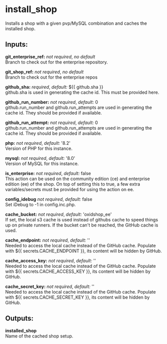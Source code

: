 # install_shop
Installs a shop with a given pvp/MySQL combination and caches the installed shop.

## Inputs:

**git_enterprise_ref:** *not required*, *no default*  
Branch to check out for the enterprise repository.

**git_shop_ref:** *not required*, *no default*  
Branch to check out for the enterprise repos

**github_sha:** *required*, *default:*  ${{ github.sha }}  
github.sha is used in generating the cache id. This must be provided here.

**github_run_number:** *not required*, *default:*  0  
github.run_number and github.run_attempts are used in generating the cache id. They should be provided if available.

**github_run_attempt:** *not required*, *default:*  0  
github.run_number and github.run_attempts are used in generating the cache id. They should be provided if available.

**php:** *not required*, *default:*  '8.2'  
Version of PHP for this instance.

**mysql:** *not required*, *default:*  '8.0'  
Version of MySQL for this instance.

**is_enterprise:** *not required*, *default:*  false  
This action can be used on the community edition (ce) and enterprise edition (ee) of the shop. On top of setting this to true, a few extra variables/secrets must be provided for using the action on ee.

**config_idebug** *not required*, *default:* false  
Set iDebug to -1 in config.inc.php.

**cache_bucket:** *not required*, *default:* 'oxidshop_ee'  
If set, the local s3 cache is used instead of githubs cache to speed things up on
private runners. If the bucket can't be reached, the GitHub cache is used.

**cache_endpoint:** *not required*, *default:* ''  
Needed to access the local cache instead of the GitHub cache.
Populate with ${{ secrets.CACHE_ENDPOINT }}, its content will be hidden by GitHub.

**cache_access_key:** *not required*, *default:* ''  
Needed to access the local cache instead of the GitHub cache.
Populate with ${{ secrets.CACHE_ACCESS_KEY }}, its content will be hidden by GitHub.

**cache_secret_key:** *not required*, *default:* ''  
Needed to access the local cache instead of the GitHub cache.
Populate with ${{ secrets.CACHE_SECRET_KEY }}, its content will be hidden by GitHub.

## Outputs:
**installed_shop**  
Name of the cached shop setup.
